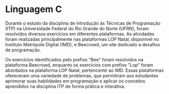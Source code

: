# Linguagem C
Durante o estudo da disciplina de Introdução às Técnicas de Programação (ITP) na Universidade Federal do Rio Grande do Norte (UFRN), foram resolvidos diversos exercícios em diferentes plataformas. As atividades foram realizadas principalmente nas plataformas LOP Natal, disponível no Instituto Metrópole Digital (IMD), e Beecrowd, um site dedicado a desafios de programação.

Os exercícios identificados pelo prefixo "Bee" foram resolvidos na plataforma Beecrowd, enquanto os exercícios com prefixo "Lop" foram abordados na plataforma LOP Natal, pertencente ao IMD. Essas plataformas ofereceram uma variedade de problemas, que permitiram aos estudantes aprimorar suas habilidades em programação e aplicar os conceitos aprendidos na disciplina ITP de forma prática e interativa.
